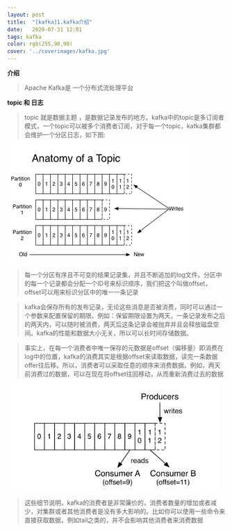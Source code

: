 ```yaml
---
layout: post
title:  "[kafka]1.kafka介绍"
date:   2020-07-31 12:01
tags: kafka
color: rgb(255,90,90)
cover: '../coverimages/kafka.jpg'
---
```


**介绍**
> Apache Kafka是 一个分布式流处理平台

**topic 和 日志**
> topic 就是数据主题 ，是数据记录发布的地方。kafka中的topic是多订阅者模式，一个topic可以被多个消费者订阅，对于每一个topic，kafka集群都会维护一个分区日志，如下图:


![enter description here](https://raw.githubusercontent.com/LazystudentCH/blogImage/master/2020/7/31/[kafka]1.kafka介绍/1596183463753.png)

> 每一个分区有序且不可变的结果记录集，并且不断追加的log文件。分区中的每一个记录都会分配一个ID号来标识顺序，我们把这个叫做offset，offset可以用来标识分区中的唯一一条记录

> kafka会保存所有的发布记录，无论这些消息是否被消费，同时可以通过一个参数来配置保留的期限。例如：保留期限设置为两天，一条记录发布之后的两天内，可以随时被消费，两天后这条记录会被抛弃并且会释放磁盘空间。kafka的性能和数据大小无关，所以可以长时间存储数据。

> 事实上，在每一个消费者中唯一保存的元数据是offset（偏移量）即消费在log中的位置，kafka的消费其实是根据offset来读取数据，读完一条数据offer往后移。所以，消费者可以采取任意的顺序来消费数据。例如，两天前消费过的数据，可以在现在将offset往回移动，从而重新消费过去的数据

![enter description here](https://raw.githubusercontent.com/LazystudentCH/blogImage/master/2020/7/31/[kafka]1.kafka介绍/1596184915735.png)

> 这些细节说明，kafka的消费者是非常廉价的，消费者数量的增加或者减少，对集群或者其他消费者是没有多大影响的。比如你可以使用一些命令来直接获取数据，例如tail之类的，并不会影响其他消费者来消费数据

